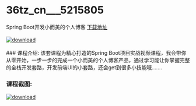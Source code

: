# 36tz_cn___5215805
Spring Boot开发小而美的个人博客
[下载地址](http://www.36tz.cn/article/5215805 "下载地址")
<br/></br>[![download](http://36tz.cn/muke_img/2020_10_2-69-300x187.png "下载地址")](http://www.36tz.cn/article/5215805 "下载地址")
<br/></br>### 课程介绍:
该套课程为精心打造的Spring Boot项目实战视频课程，我会带你从零开始，一步一步的完成一个小而美的个人博客产品，通过学习能让你掌握完整的全栈开发套路，开发前端UI的小套路，还会get到很多小技能哦.......

### 课程截图:
[![download](http://36tz.cn/muke_img/2020_10_1-74.png "下载地址")](http://www.36tz.cn/article/5215805 "下载地址")
